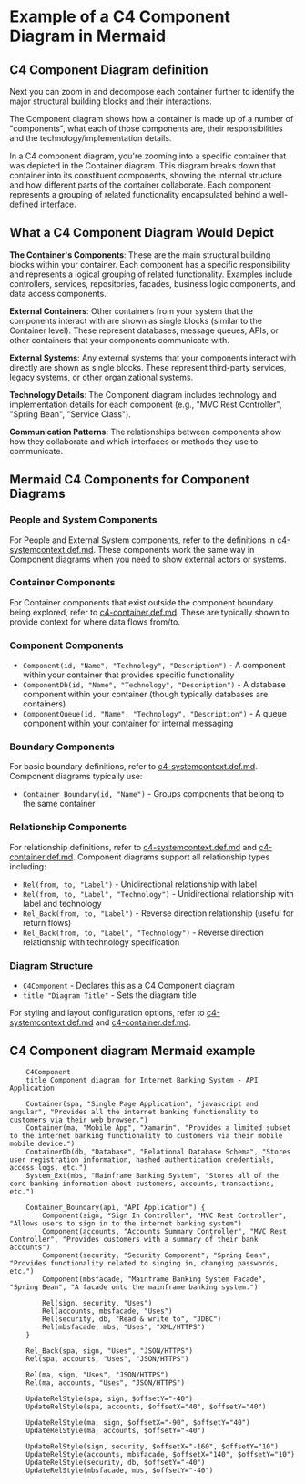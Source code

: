 # Example of a C4 Component Diagram in Mermaid

## C4 Component Diagram definition

Next you can zoom in and decompose each container further to identify the major structural building blocks and their interactions.

The Component diagram shows how a container is made up of a number of "components", what each of those components are, their responsibilities and the technology/implementation details.

In a C4 component diagram, you're zooming into a specific container that was depicted in the Container diagram.
This diagram breaks down that container into its constituent components, showing the internal structure and how different parts of the container collaborate.
Each component represents a grouping of related functionality encapsulated behind a well-defined interface.

## What a C4 Component Diagram Would Depict

**The Container's Components**: These are the main structural building blocks within your container. Each component has a specific responsibility and represents a logical grouping of related functionality.
Examples include controllers, services, repositories, facades, business logic components, and data access components.

**External Containers**: Other containers from your system that the components interact with are shown as single blocks (similar to the Container level).
These represent databases, message queues, APIs, or other containers that your components communicate with.

**External Systems**: Any external systems that your components interact with directly are shown as single blocks.
These represent third-party services, legacy systems, or other organizational systems.

**Technology Details**: The Component diagram includes technology and implementation details for each component (e.g., "MVC Rest Controller", "Spring Bean", "Service Class").

**Communication Patterns**: The relationships between components show how they collaborate and which interfaces or methods they use to communicate.

## Mermaid C4 Components for Component Diagrams

### People and System Components

For People and External System components, refer to the definitions in [c4-systemcontext.def.md](c4-systemcontext.def.md).
These components work the same way in Component diagrams when you need to show external actors or systems.

### Container Components

For Container components that exist outside the component boundary being explored, refer to [c4-container.def.md](c4-container.def.md).
These are typically shown to provide context for where data flows from/to.

### Component Components

- `Component(id, "Name", "Technology", "Description")` - A component within your container that provides specific functionality
- `ComponentDb(id, "Name", "Technology", "Description")` - A database component within your container (though typically databases are containers)
- `ComponentQueue(id, "Name", "Technology", "Description")` - A queue component within your container for internal messaging

### Boundary Components

For basic boundary definitions, refer to [c4-systemcontext.def.md](c4-systemcontext.def.md).
Component diagrams typically use:

- `Container_Boundary(id, "Name")` - Groups components that belong to the same container

### Relationship Components

For relationship definitions, refer to [c4-systemcontext.def.md](c4-systemcontext.def.md) and [c4-container.def.md](c4-container.def.md).
Component diagrams support all relationship types including:

- `Rel(from, to, "Label")` - Unidirectional relationship with label
- `Rel(from, to, "Label", "Technology")` - Unidirectional relationship with label and technology
- `Rel_Back(from, to, "Label")` - Reverse direction relationship (useful for return flows)
- `Rel_Back(from, to, "Label", "Technology")` - Reverse direction relationship with technology specification

### Diagram Structure

- `C4Component` - Declares this as a C4 Component diagram
- `title "Diagram Title"` - Sets the diagram title

For styling and layout configuration options, refer to [c4-systemcontext.def.md](c4-systemcontext.def.md) and [c4-container.def.md](c4-container.def.md).

## C4 Component diagram Mermaid example

```mermaid
    C4Component
    title Component diagram for Internet Banking System - API Application

    Container(spa, "Single Page Application", "javascript and angular", "Provides all the internet banking functionality to customers via their web browser.")
    Container(ma, "Mobile App", "Xamarin", "Provides a limited subset to the internet banking functionality to customers via their mobile mobile device.")
    ContainerDb(db, "Database", "Relational Database Schema", "Stores user registration information, hashed authentication credentials, access logs, etc.")
    System_Ext(mbs, "Mainframe Banking System", "Stores all of the core banking information about customers, accounts, transactions, etc.")

    Container_Boundary(api, "API Application") {
        Component(sign, "Sign In Controller", "MVC Rest Controller", "Allows users to sign in to the internet banking system")
        Component(accounts, "Accounts Summary Controller", "MVC Rest Controller", "Provides customers with a summary of their bank accounts")
        Component(security, "Security Component", "Spring Bean", "Provides functionality related to singing in, changing passwords, etc.")
        Component(mbsfacade, "Mainframe Banking System Facade", "Spring Bean", "A facade onto the mainframe banking system.")

        Rel(sign, security, "Uses")
        Rel(accounts, mbsfacade, "Uses")
        Rel(security, db, "Read & write to", "JDBC")
        Rel(mbsfacade, mbs, "Uses", "XML/HTTPS")
    }

    Rel_Back(spa, sign, "Uses", "JSON/HTTPS")
    Rel(spa, accounts, "Uses", "JSON/HTTPS")

    Rel(ma, sign, "Uses", "JSON/HTTPS")
    Rel(ma, accounts, "Uses", "JSON/HTTPS")

    UpdateRelStyle(spa, sign, $offsetY="-40")
    UpdateRelStyle(spa, accounts, $offsetX="40", $offsetY="40")

    UpdateRelStyle(ma, sign, $offsetX="-90", $offsetY="40")
    UpdateRelStyle(ma, accounts, $offsetY="-40")

    UpdateRelStyle(sign, security, $offsetX="-160", $offsetY="10")
    UpdateRelStyle(accounts, mbsfacade, $offsetX="140", $offsetY="10")
    UpdateRelStyle(security, db, $offsetY="-40")
    UpdateRelStyle(mbsfacade, mbs, $offsetY="-40")
```
